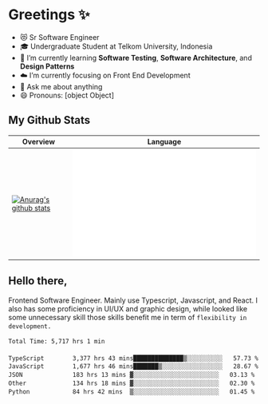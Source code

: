 # Greetings ✨
- 😻 Sr Software Engineer
- 🎓 Undergraduate Student at Telkom University, Indonesia
- 🌱 I’m currently learning **Software Testing**, **Software Architecture**, and **Design Patterns**
- ☁️ I’m currently focusing on Front End Development
- 💬 Ask me about anything
- 😄 Pronouns: [object Object]

## My Github Stats

| Overview | Language |
| --- | --- |
|[![Anurag's github stats](https://github-readme-stats.vercel.app/api?username=abui-am&count_private=true)](https://github.com/anuraghazra/github-readme-stats)|![Language](https://raw.githubusercontent.com/abui-am/stats/c6455f656dfce7acd3951e5ec5b25d72af0b2ee3/generated/languages.svg)|

## Hello there, 
Frontend Software Engineer. 
Mainly use Typescript, Javascript, and React. I also has some proficiency in UI/UX and graphic design, while looked like some unnecessary skill those skills benefit me in term of `flexibility in development.`


<!--START_SECTION:waka-->

```txt
Total Time: 5,717 hrs 1 min

TypeScript        3,377 hrs 43 mins██████████████▒░░░░░░░░░░   57.73 %
JavaScript        1,677 hrs 46 mins███████▒░░░░░░░░░░░░░░░░░   28.67 %
JSON              183 hrs 13 mins ▓░░░░░░░░░░░░░░░░░░░░░░░░   03.13 %
Other             134 hrs 18 mins ▓░░░░░░░░░░░░░░░░░░░░░░░░   02.30 %
Python            84 hrs 42 mins  ▒░░░░░░░░░░░░░░░░░░░░░░░░   01.45 %
```

<!--END_SECTION:waka-->

